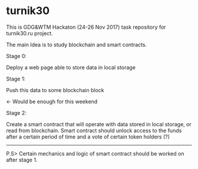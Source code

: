 # turnik30
This is GDG&WTM Hackaton (24-26 Nov 2017) task repository for turnik30.ru project.

The main Idea is to study blockchain and smart contracts.

Stage 0:

Deploy a web page able to store data in local storage


Stage 1:

Push this data to some blockchain block

<- Would be enough for this weekend


Stage 2:

Create a smart contract that will operate with data stored in local storage, or read from blockchain. 
Smart contract should unlock access to the funds after a certain period of time and a vote of certain token holders (?)



-----------------------------

P.S> Certain mechanics and logic of smart contract should be worked on after stage 1.

